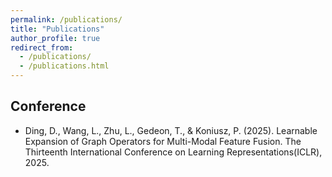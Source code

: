 ```yaml
---
permalink: /publications/
title: "Publications"
author_profile: true
redirect_from: 
  - /publications/
  - /publications.html
---
```



## Conference

- Ding, D., Wang, L., Zhu, L., Gedeon, T., & Koniusz, P. (2025). Learnable Expansion of Graph Operators for Multi-Modal Feature Fusion. The Thirteenth International Conference on Learning Representations(ICLR), 2025. 

